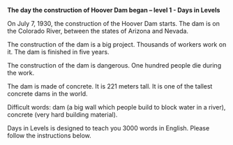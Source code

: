 <p><strong>The day the construction of Hoover Dam began – level 1 - Days in Levels</strong></p>
<p>On July 7, 1930, the construction of the Hoover Dam starts. The dam is on the Colorado River, between the states of Arizona and Nevada.</p>
<p>The construction of the dam is a big project. Thousands of workers work on it. The dam is finished in five years.</p>
<p>The construction of the dam is dangerous. One hundred people die during the work.</p>
<p>The dam is made of concrete. It is 221 meters tall. It is one of the tallest concrete dams in the world.</p>
<p>Difficult words: dam (a big wall which people build to block water in a river), concrete (very hard building material).</p>
<p>Days in Levels is designed to teach you 3000 words in English. Please follow the instructions
below.</p>